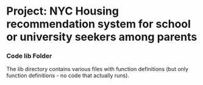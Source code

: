 # Project: NYC Housing recommendation system for school or university seekers among parents
### Code lib Folder

The lib directory contains various files with function definitions (but only function definitions - no code that actually runs).

